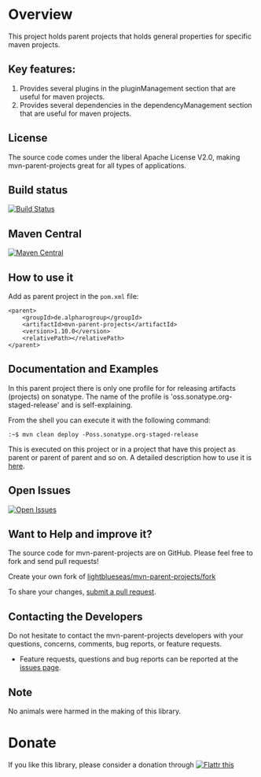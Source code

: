# Overview

This project holds parent projects that holds general properties for specific maven projects.

## Key features:

1. Provides several plugins in the pluginManagement section that are useful for maven projects.
2. Provides several dependencies in the dependencyManagement section that are useful for maven projects.

## License

The source code comes under the liberal Apache License V2.0, making mvn-parent-projects great for all types of  applications.

## Build status
[![Build Status](https://travis-ci.org/lightblueseas/mvn-parent-projects.svg?branch=master)](https://travis-ci.org/lightblueseas/mvn-parent-projects)

## Maven Central

[![Maven Central](https://maven-badges.herokuapp.com/maven-central/de.alpharogroup/mvn-parent-projects/badge.svg)](https://maven-badges.herokuapp.com/maven-central/de.alpharogroup/mvn-parent-projects)

## How to use it

Add as parent project in the `pom.xml` file:

	<parent>
		<groupId>de.alpharogroup</groupId>
		<artifactId>mvn-parent-projects</artifactId>
		<version>1.10.0</version>
		<relativePath></relativePath>
	</parent>	

## Documentation and Examples

In this parent project there is only one profile for for releasing artifacts (projects) on sonatype. The name of the profile is 'oss.sonatype.org-staged-release' and is self-explaining.

From the shell you can execute it with the following command:
```shell
:~$ mvn clean deploy -Poss.sonatype.org-staged-release
```
This is executed on this project or in a project that have this project as parent or parent of parent and so on. A detailed description how to use it is [here](https://github.com/lightblueseas/mvn-parent-projects/issues/2).

## Open Issues
[![Open Issues](https://img.shields.io/github/issues/lightblueseas/mvn-parent-projects.svg?style=flat)](https://github.com/lightblueseas/mvn-parent-projects/issues) 

## Want to Help and improve it? ###

The source code for mvn-parent-projects are on GitHub. Please feel free to fork and send pull requests!

Create your own fork of [lightblueseas/mvn-parent-projects/fork](https://github.com/lightblueseas/mvn-parent-projects/fork)

To share your changes, [submit a pull request](https://github.com/lightblueseas/mvn-parent-projects/pull/new/master).

## Contacting the Developers

Do not hesitate to contact the mvn-parent-projects developers with your questions, concerns, comments, bug reports, or feature requests.
- Feature requests, questions and bug reports can be reported at the [issues page](https://github.com/lightblueseas/mvn-parent-projects/issues).

## Note

No animals were harmed in the making of this library.

# Donate

If you like this library, please consider a donation through 
<a href="https://flattr.com/submit/auto?fid=r7vp62&url=https%3A%2F%2Fgithub.com%2Flightblueseas%2Fmvn-parent-projects" target="_blank">
<img src="http://button.flattr.com/flattr-badge-large.png" alt="Flattr this" title="Flattr this" border="0">
</a>

